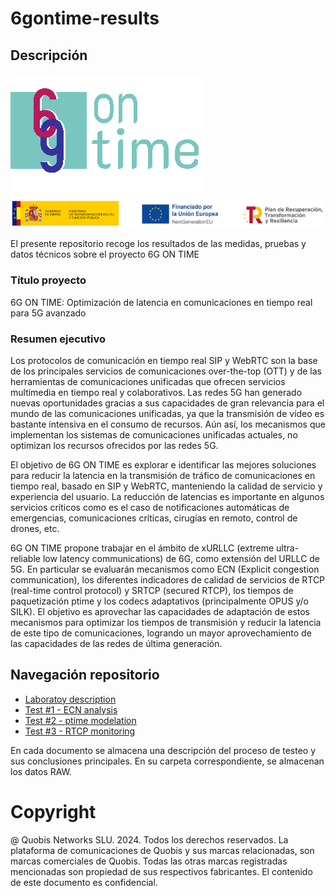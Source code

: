 # 6gontime-results

## Descripción

![6gontime-logo](img/6GONTIME-logo-proyecto.png)
![6gontime-patrocinios](img/6GONTIME-logos-patrocinio.png)

El presente repositorio recoge los resultados de las medidas, pruebas y datos
técnicos sobre el proyecto 6G ON TIME

### Título proyecto

6G ON TIME: Optimización de latencia en comunicaciones en tiempo real para 5G
avanzado

### Resumen ejecutivo

Los protocolos de comunicación en tiempo real SIP y WebRTC son la base de los
principales servicios de comunicaciones  over-the-top (OTT) y de las
herramientas de comunicaciones unificadas que ofrecen servicios multimedia en
tiempo real y colaborativos. Las redes 5G han generado nuevas oportunidades
gracias a sus capacidades de gran relevancia para el mundo de las comunicaciones
unificadas, ya que la transmisión de vídeo es bastante intensiva en el consumo
de recursos. Aún así, los mecanismos que implementan los sistemas de
comunicaciones unificadas actuales, no optimizan los recursos ofrecidos por las
redes 5G.

El objetivo de 6G ON TIME es explorar e identificar las mejores soluciones para
reducir la latencia en la transmisión de tráfico de comunicaciones en tiempo
real, basado en SIP y WebRTC, manteniendo la calidad de servicio y experiencia
del usuario. La reducción de latencias es importante en algunos servicios
críticos como es el caso de notificaciones automáticas de emergencias,
comunicaciones críticas, cirugías en remoto, control de drones, etc.

6G ON TIME propone trabajar en el ámbito de xURLLC (extreme ultra-reliable low
latency communications) de 6G, como extensión del URLLC de 5G. En particular se
evaluarán mecanismos como ECN (Explicit congestion communication), los
diferentes indicadores de calidad de servicios de RTCP (real-time control
protocol) y SRTCP (secured RTCP), los tiempos de paquetización ptime y los
codecs adaptativos (principalmente OPUS y/o SILK). El objetivo es aprovechar las
capacidades de adaptación de estos mecanismos para optimizar los tiempos de
transmisión y reducir la latencia de este tipo de comunicaciones, logrando un
mayor aprovechamiento de las capacidades de las redes de última generación.

## Navegación repositorio

* [Laboratoy description](lab_description.md)
* [Test #1 - ECN analysis](test_1_ecn.md)
* [Test #2 - ptime modelation](test_2_ptime.md)
* [Test #3 - RTCP monitoring](test_3_rtcp.md)

En cada documento se almacena una descripción del proceso de testeo y sus
conclusiones principales. En su carpeta correspondiente, se almacenan los datos
RAW.

# Copyright

@ Quobis Networks SLU. 2024. Todos los derechos reservados. La plataforma de
comunicaciones de Quobis y sus marcas relacionadas, son marcas comerciales de
Quobis. Todas las otras marcas registradas mencionadas son propiedad de sus
respectivos fabricantes. El contenido de este documento es confidencial.